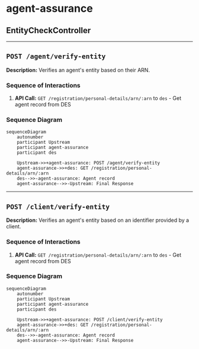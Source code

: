 # agent-assurance

## EntityCheckController

---

## `POST /agent/verify-entity`

**Description:** Verifies an agent's entity based on their ARN.

### Sequence of Interactions

1. **API Call:** `GET /registration/personal-details/arn/:arn` to `des` - Get agent record from DES

### Sequence Diagram

```mermaid
sequenceDiagram
    autonumber
    participant Upstream
    participant agent-assurance
    participant des

    Upstream->>+agent-assurance: POST /agent/verify-entity
    agent-assurance->>+des: GET /registration/personal-details/arn/:arn
    des-->>-agent-assurance: Agent record
    agent-assurance-->>-Upstream: Final Response
```

---

## `POST /client/verify-entity`

**Description:** Verifies an agent's entity based on an identifier provided by a client.

### Sequence of Interactions

1. **API Call:** `GET /registration/personal-details/arn/:arn` to `des` - Get agent record from DES

### Sequence Diagram

```mermaid
sequenceDiagram
    autonumber
    participant Upstream
    participant agent-assurance
    participant des

    Upstream->>+agent-assurance: POST /client/verify-entity
    agent-assurance->>+des: GET /registration/personal-details/arn/:arn
    des-->>-agent-assurance: Agent record
    agent-assurance-->>-Upstream: Final Response
```
